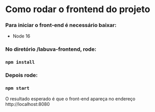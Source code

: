 # Como rodar o frontend do projeto

### Para iniciar o front-end é necessário baixar:

- Node 16

### No diretório /labuva-frontend, rode:

### `npm install`

### Depois rode:

### `npm start`

O resultado esperado é que o front-end apareça no endereço http://localhost:8080


